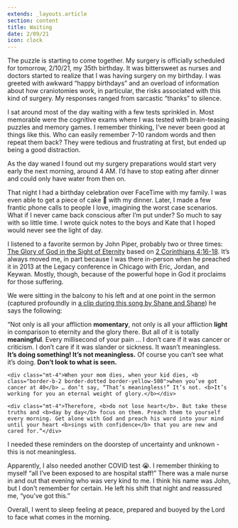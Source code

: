 ```yaml
---
extends: _layouts.article
section: content
title: Waiting
date: 2/09/21
icon: clock
---
```

The puzzle is starting to come together. My surgery is officially scheduled for tomorrow, 2/10/21, my 35th birthday. It was bittersweet as nurses and doctors started to realize that I was having surgery on my birthday. I was greeted with awkward “happy birthdays” and an overload of information about how craniotomies work, in particular, the risks associated with this kind of surgery. My responses ranged from sarcastic “thanks” to silence.

I sat around most of the day waiting with a few tests sprinkled in. Most memorable were the cognitive exams where I was tested with brain-teasing puzzles and memory games. I remember thinking, I’ve never been good at things like this. Who can easily remember 7-10 random words and then repeat them back? They were tedious and frustrating at first, but ended up being a good distraction.

As the day waned I found out my surgery preparations would start very early the next morning, around 4 AM. I’d have to stop eating after dinner and could only have water from then on.

That night I had a birthday celebration over FaceTime with my family. I was even able to get a piece of cake 🎂 with my dinner. Later, I made a few frantic phone calls to people I love, imagining the worst case scenarios. What if I never came back conscious after I’m put under? So much to say with so little time. I wrote quick notes to the boys and Kate that I hoped would never see the light of day.

I listened to a favorite sermon by John Piper, probably two or three times: <a class="text-yellow-500" href="https://www.desiringgod.org/messages/the-glory-of-god-in-the-sight-of-eternity">The Glory of God in the Sight of Eternity</a> based on <a class="text-yellow-500" href="https://www.biblegateway.com/passage/?search=2%20Corinthians%204%3A16-18&amp;version=ESV">2 Corinthians 4:16-18</a>. It’s always moved me, in part because I was there in-person when he preached it in 2013 at the Legacy conference in Chicago with Eric, Jordan, and Keywan. Mostly, though, because of the powerful hope in God it proclaims for those suffering.

We were sitting in the balcony to his left and at one point in the sermon (captured profoundly in <a class="text-yellow-500" href="https://youtu.be/qyUPz6_TciY?t=203">a clip during this song by Shane and Shane</a>) he says the following:

<x-blockquote>
    <div>“Not only is all your affliction <b>momentary</b>, not only is all your affliction <b>light</b> in comparison to eternity and the glory there. But all of it is totally <b>meaningful</b>. Every millisecond of your pain … I don’t care if it was cancer or criticism. I don’t care if it was slander or sickness. It wasn’t meaningless. <b>It’s doing something! It’s not meaningless.</b> Of course you can’t see what it’s doing. <b>Don’t look to what is seen.</b></div>

    <div class="mt-4">When your mom dies, when your kid dies, <b class="border-b-2 border-dotted border-yellow-500">when you’ve got cancer at 40</b> … don’t say, “That’s meaningless!” It’s not. <b>It’s working for you an eternal weight of glory.</b></div>

    <div class="mt-4">Therefore, <b>do not lose heart</b>. But take these truths and <b>day by day</b> focus on them. Preach them to yourself every morning. Get alone with God and preach his word into your mind until your heart <b>sings with confidence</b> that you are new and cared for.“</div>
</x-blockquote>

I needed these reminders on the doorstep of uncertainty and unknown - this is not meaningless.

Apparently, I also needed another COVID test 😭. I remember thinking to myself “all I’ve been exposed to are hospital staff!” There was a male nurse in and out that evening who was very kind to me. I think his name was John, but I don't remember for certain. He left his shift that night and reassured me, “you’ve got this.”

Overall, I went to sleep feeling at peace, prepared and buoyed by the Lord to face what comes in the morning.
